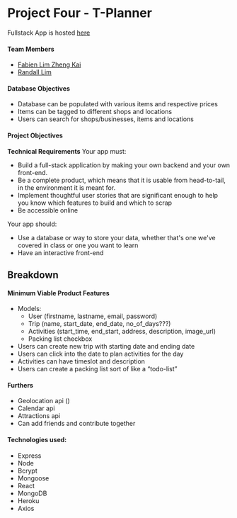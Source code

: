 # Project Four - T-Planner
Fullstack App is hosted [here](https://sei23-t-planner.herokuapp.com/)

#### Team Members
- [Fabien Lim Zheng Kai](https://github.com/fabienlimzk)
- [Randall Lim](https://github.com/randallalala)

#### Database Objectives
- Database can be populated with various items and respective prices 
- Items can be tagged to different shops and locations
- Users can search for shops/businesses, items and locations 

#### Project Objectives
**Technical Requirements**
Your app must:
- Build a full-stack application by making your own backend and your own front-end.
- Be a complete product, which means that it is usable from head-to-tail, in the environment it is meant for.
- Implement thoughtful user stories that are significant enough to help you know which features to build and which to scrap
- Be accessible online

Your app should:
- Use a database or way to store your data, whether that's one we've covered in class or one you want to learn
- Have an interactive front-end
 
## Breakdown
#### Minimum Viable Product Features
- Models: 
    - User (firstname, lastname, email, password)
    - Trip (name, start_date, end_date, no_of_days???)
    - Activities (start_time, end_start, address, description, image_url)
    - Packing list checkbox
- Users can create new trip with starting date and ending date
- Users can click into the date to plan activities for the day
- Activities can have timeslot and description
- Users can create a packing list sort of like a “todo-list”

#### Furthers
- Geolocation api ()
- Calendar api 
- Attractions api 
- Can add friends and contribute together 
<!-- #### Database Design
<img src=""> -->

#### Technologies used:
- Express
- Node
- Bcrypt
- Mongoose
- React
- MongoDB
- Heroku
- Axios
